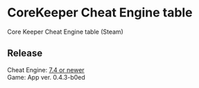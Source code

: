 # CoreKeeper Cheat Engine table  
Core Keeper Cheat Engine table (Steam)


## Release
Cheat Engine: [7.4 or newer](https://github.com/cheat-engine/cheat-engine/releases)  
Game: App ver. 0.4.3-b0ed 